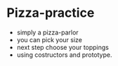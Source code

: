 # Pizza-practice
- simply a pizza-parlor
- you can pick your size
- next step choose your toppings
- using costructors and prototype.
